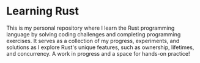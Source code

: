 # Learning Rust

This is my personal repository where I learn the Rust programming language by solving coding challenges and completing programming exercises. It serves as a collection of my progress, experiments, and solutions as I explore Rust's unique features, such as ownership, lifetimes, and concurrency. A work in progress and a space for hands-on practice!
